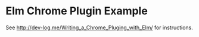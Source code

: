# Elm Chrome Plugin Example

See http://dev-log.me/Writing_a_Chrome_Pluging_with_Elm/ for instructions.
